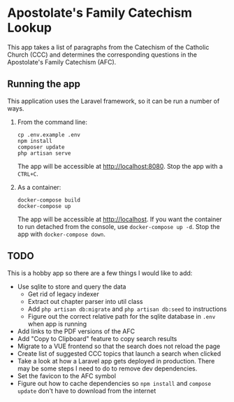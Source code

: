 # Apostolate's Family Catechism Lookup
This app takes a list of paragraphs from the Catechism of the Catholic Church (CCC) and determines the corresponding
questions in the Apostolate's Family Catechism (AFC).

## Running the app
This application uses the Laravel framework, so it can be run a number of ways.

1. From the command line:
   ```shell script
   cp .env.example .env
   npm install
   composer update
   php artisan serve
   ```
   The app will be accessible at [http://localhost:8080](http://localhost:8080). Stop the app with a `CTRL+C`.
    
2. As a container:
   ```shell script
   docker-compose build
   docker-compose up
   ```
   The app will be accessible at [http://localhost](http://localhost). If you want the container to run detached from
   the console, use `docker-compose up -d`. Stop the app with `docker-compose down`.

## TODO
This is a hobby app so there are a few things I would like to add:
* Use sqlite to store and query the data
  * Get rid of legacy indexer
  * Extract out chapter parser into util class
  * Add `php artisan db:migrate` and `php artisan db:seed` to instructions
  * Figure out the correct relative path for the sqlite database in `.env` when app is running
* Add links to the PDF versions of the AFC
* Add "Copy to Clipboard" feature to copy search results
* Migrate to a VUE frontend so that the search does not reload the page
* Create list of suggested CCC topics that launch a search when clicked
* Take a look at how a Laravel app gets deployed in production. There may be some steps I need to do to remove dev
dependencies.
* Set the favicon to the AFC symbol
* Figure out how to cache dependencies so `npm install` and `compose update` don't have to download from the internet
